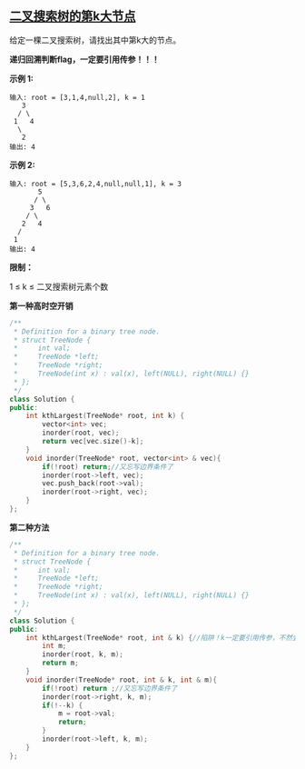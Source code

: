 ## [二叉搜索树的第k大节点](https://leetcode-cn.com/problems/er-cha-sou-suo-shu-de-di-kda-jie-dian-lcof/)


给定一棵二叉搜索树，请找出其中第k大的节点。

 **递归回溯判断flag，一定要引用传参！！！**



**示例 1:**

```
输入: root = [3,1,4,null,2], k = 1
   3
  / \
 1   4
  \
   2
输出: 4
```

**示例 2:**

```
输入: root = [5,3,6,2,4,null,null,1], k = 3
       5
      / \
     3   6
    / \
   2   4
  /
 1
输出: 4
```

 

**限制：**

1 ≤ k ≤ 二叉搜索树元素个数

**第一种高时空开销**

```C++
/**
 * Definition for a binary tree node.
 * struct TreeNode {
 *     int val;
 *     TreeNode *left;
 *     TreeNode *right;
 *     TreeNode(int x) : val(x), left(NULL), right(NULL) {}
 * };
 */
class Solution {
public:
    int kthLargest(TreeNode* root, int k) {
        vector<int> vec;
        inorder(root, vec);
        return vec[vec.size()-k];
    }
    void inorder(TreeNode* root, vector<int> & vec){
        if(!root) return;//又忘写边界条件了
        inorder(root->left, vec);
        vec.push_back(root->val);
        inorder(root->right, vec);
    }
};
```

**第二种方法**

```c++
/**
 * Definition for a binary tree node.
 * struct TreeNode {
 *     int val;
 *     TreeNode *left;
 *     TreeNode *right;
 *     TreeNode(int x) : val(x), left(NULL), right(NULL) {}
 * };
 */
class Solution {
public:
    int kthLargest(TreeNode* root, int & k) {//陷阱！k一定要引用传参，不然会错！！！
        int m;
        inorder(root, k, m);
        return m;
    }
    void inorder(TreeNode* root, int & k, int & m){
        if(!root) return ;//又忘写边界条件了
        inorder(root->right, k, m);
        if(!--k) {
            m = root->val;
            return;
        }
        inorder(root->left, k, m);
    }
};
```

